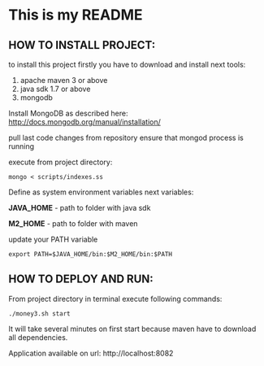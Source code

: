 # This is my README

## HOW TO INSTALL PROJECT:

to install this project firstly you have to download and install next tools:

 1. apache maven 3 or above
 2. java sdk 1.7 or above
 3. mongodb

Install MongoDB as described here: http://docs.mongodb.org/manual/installation/

 pull last code changes from repository
 ensure that mongod process is running


 execute from project directory:
 ```
 mongo < scripts/indexes.ss
 ```


Define as system environment variables next variables:

 **JAVA_HOME** - path to folder with java sdk

 **M2_HOME** - path to folder with maven



 update your PATH variable
 ```
 export PATH=$JAVA_HOME/bin:$M2_HOME/bin:$PATH
 ```


## HOW TO DEPLOY AND RUN:

From project directory in terminal execute following commands:
```
./money3.sh start
```

It will take several minutes on first start because maven have to download all dependencies.

Application available on url: http://localhost:8082